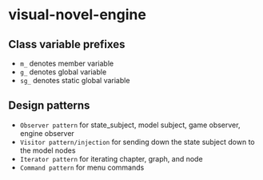 # visual-novel-engine


## Class variable prefixes
- `m_` denotes member variable
- `g_` denotes global variable
- `sg_` denotes static global variable


## Design patterns

- `Observer pattern` for state_subject, model subject, game observer, engine observer
- `Visitor pattern/injection` for sending down the state subject down to the model nodes
- `Iterator pattern` for iterating chapter, graph, and node
- `Command pattern` for menu commands
